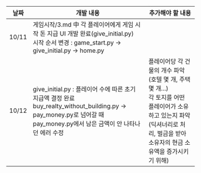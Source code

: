 날짜 | 개발 내용 | 추가해야 할 내용
-|-|-|
10/11 | 게임시작/3.md 中 각 플레이어에게 게임 시작 돈 지급 UI 개발 완료(give_initial.py) <br> 시작 순서 변경 : game_start.py -> give_initial.py -> home.py
10/12 | give_initial.py : 플레이어 수에 따른 초기 지급액 결정 완료 <br> buy_realty_without_building.py -> pay_money.py로 넘어갈 때 pay_money.py에서 남은 금액이 안 나타나던 에러 수정 | 플레이어당 각 건물의 개수 파악(호텔 몇 개, 주택 몇 개...) <br> 각 토지를 어떤 플레이어가 소유하고 있는지 파악(딕셔너리로 처리, 벌금을 받아 소유자의 현금 소유액을 증가시키기 위해)